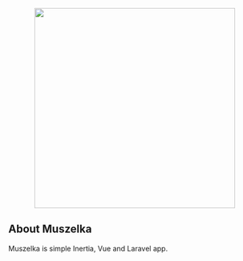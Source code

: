 <p align="center"><a href="https://muszelkawicie.pl" target="_blank"><img src="https://muszelkawicie.pl/storage/images/logo.svg" width="400"></a></p>

## About Muszelka

Muszelka is simple Inertia, Vue and Laravel app.
